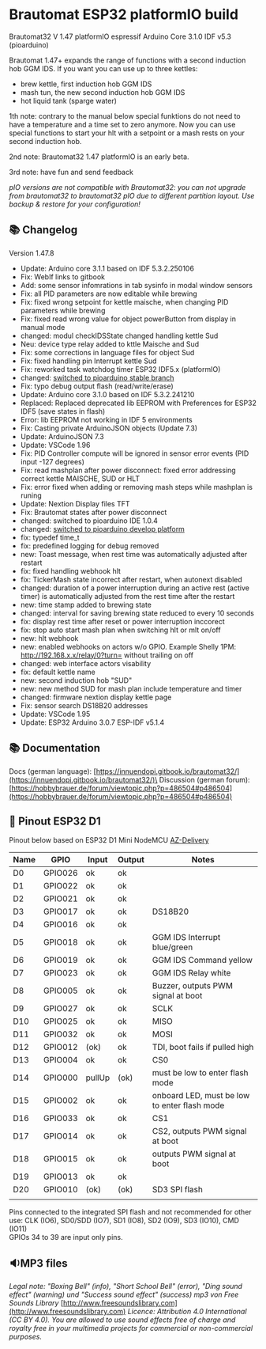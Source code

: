 # Brautomat ESP32 platformIO build

Brautomat32 V 1.47 platformIO espressif Arduino Core 3.1.0 IDF v5.3 (pioarduino)

Brautomat 1.47+ expands the range of functions with a second induction hob GGM IDS. If you want you can use up to three kettles:

- brew kettle, first induction hob GGM IDS
- mash tun, the new second induction hob GGM IDS
- hot liquid tank (sparge water)

1th note: contrary to the manual below special funktions do not need to have a temperature and a time set to zero anymore. Now you can use special functions to start your hlt with a setpoint or a mash rests on your second induction hob.

2nd note: Brautomat32 1.47 platformIO is an early beta.

3rd note: have fun and send feedback

_pIO versions are not compatible with Brautomat32: you can not upgrade from brautomat32 to brautomat32 pIO due to different partition layout. Use backup & restore for your configuration!_

## 📚 Changelog

Version 1.47.8

- Update:       Arduino core 3.1.1 based on IDF 5.3.2.250106
- Fix:          WebIf links to gitbook
- Add:          some sensor infomrations in tab sysinfo in modal window sensors
- Fix:          all PID parameters are now editable while brewing
- Fix:          fixed wrong setpoint for kettle maische, when changing PID parameters while brewing
- Fix:          fixed read wrong value for object powerButton from display in manual mode
- changed:      modul checkIDSState changed handling kettle Sud
- Neu:          device type relay added to kttle Maische and Sud
- Fix:          some corrections in language files for object Sud
- Fix:          fixed handling pin Interrupt kettle Sud
- Fix:          reworked task watchdog timer ESP32 IDF5.x (platformIO)
- changed:      [switched to pioarduino stable branch](https://github.com/pioarduino/platform-espressif32/releases/download/stable/platform-espressif32.zip)
- Fix:          typo debug output flash (read/write/erase)
- Update:       Arduino core 3.1.0 based on IDF 5.3.2.241210
- Replaced:     Replaced deprecated lib EEPROM with Preferences for ESP32 IDF5 (save states in flash)
- Error:        lib EEPROM not working in IDF 5 environments
- Fix:          Casting private ArduinoJSON objects (Update 7.3)
- Update:       ArduinoJSON 7.3
- Update:       VSCode 1.96
- Fix:          PID Controller compute will be ignored in sensor error events (PID input -127 degrees)
- Fix:          read mashplan after power disconnect: fixed error addressing correct kettle MAISCHE, SUD or HLT
- Fix:          error fixed when adding or removing mash steps while mashplan is runing
- Update:       Nextion Display files TFT
- Fix:          Brautomat states after power disconnect
- changed:      switched to pioarduino IDE 1.0.4
- changed:      [switched to pioarduino develop platform](https://github.com/pioarduino/platform-espressif32.git#develop)
- fix:          typedef time_t
- fix:          predefined logging for debug removed
- new:          Toast message, when rest time was automatically adjusted after restart
- fix:          fixed handling webhook hlt
- fix:          TickerMash state incorrect after restart, when autonext disabled
- changed:      duration of a power interruption during an active rest (active timer) is automatically adjusted from the rest time after the restart
- new:          time stamp added to brewing state
- changed:      interval for saving brewing state reduced to every 10 seconds
- fix:          display rest time after reset or power interruption inccorect
- fix:          stop auto start  mash plan when switching hlt or mlt on/off
- new:          hlt webhook
- new:          enabled webhooks on actors w/o GPIO. Example Shelly 1PM: <http://192.168.x.x/relay/0?turn=> without trailing on off
- changed:      web interface actors visability
- fix:          default kettle name
- new:          second induction hob "SUD"
- new:          new method SUD for mash plan include temperature and timer
- changed:      firmware nextion display kettle page
- Fix:          sensor search DS18B20 addresses
- Update:       VSCode 1.95
- Update:       ESP32 Arduino 3.0.7 ESP-IDF v5.1.4

## 📚 Documentation

Docs (german language): [https://innuendopi.gitbook.io/brautomat32/](https://innuendopi.gitbook.io/brautomat32/)\
Discussion (german forum): [https://hobbybrauer.de/forum/viewtopic.php?p=486504#p486504](https://hobbybrauer.de/forum/viewtopic.php?p=486504#p486504)

## 📘 Pinout ESP32 D1

Pinout below based on ESP32 D1 Mini NodeMCU [AZ-Delivery](https://www.az-delivery.de/products/esp32-d1-mini)

| Name       | GPIO    | Input  | Output | Notes                                         |
| ---------- | ------- | ------ | ------ | --------------------------------------------- |
| D0         | GPIO026 | ok     | ok     |                                               |
| D1         | GPIO022 | ok     | ok     |                                               |
| D2         | GPIO021 | ok     | ok     |                                               |
| D3         | GPIO017 | ok     | ok     | DS18B20                                       |
| D4         | GPIO016 | ok     | ok     |                                               |
| D5         | GPIO018 | ok     | ok     | GGM IDS Interrupt blue/green                  |
| D6         | GPIO019 | ok     | ok     | GGM IDS Command yellow                        |
| D7         | GPIO023 | ok     | ok     | GGM IDS Relay white                           |
| D8         | GPIO005 | ok     | ok     | Buzzer, outputs PWM signal at boot            |
| D9         | GPIO027 | ok     | ok     | SCLK                                          |
| D10        | GPIO025 | ok     | ok     | MISO                                          |
| D11        | GPIO032 | ok     | ok     | MOSI                                          |
| D12        | GPIO012 | (ok)   | ok     | TDI, boot fails if pulled high                |
| D13        | GPIO004 | ok     | ok     | CS0                                           |
| D14        | GPIO000 | pullUp | (ok)   | must be low to enter flash mode               |
| D15        | GPIO002 | ok     | ok     | onboard LED, must be low to enter flash mode  |
| D16        | GPIO033 | ok     | ok     | CS1                                           |
| D17        | GPIO014 | ok     | ok     | CS2, outputs PWM signal at boot               |
| D18        | GPIO015 | ok     | ok     | outputs PWM signal at boot                    |
| D19        | GPIO013 | ok     | ok     |                                               |
| D20        | GPIO010 | (ok)   | (ok)   | SD3 SPI flash                                 |
||||||

Pins connected to the integrated SPI flash and not recommended for other use: CLK (IO6), SD0/SDD (IO7), SD1 (IO8), SD2 (IO9), SD3 (IO10), CMD (IO11)\
GPIOs 34 to 39 are input only pins.

## 🔉MP3 files

_Legal note: "Boxing Bell" (info), "Short School Bell" (error), "Ding sound effect" (warning) und "Success sound effect" (success) mp3 von Free Sounds Library_ [http://www.freesoundslibrary.com](http://www.freesoundslibrary.com) _Licence: Attribution 4.0 International (CC BY 4.0). You are allowed to use sound effects free of charge and royalty free in your multimedia projects for commercial or non-commercial purposes._
